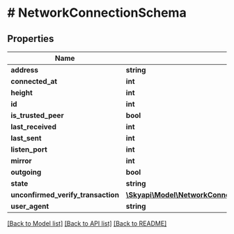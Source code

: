 # # NetworkConnectionSchema

## Properties

Name | Type | Description | Notes
------------ | ------------- | ------------- | -------------
**address** | **string** |  | [optional] 
**connected_at** | **int** |  | [optional] 
**height** | **int** |  | [optional] 
**id** | **int** |  | [optional] 
**is_trusted_peer** | **bool** |  | [optional] 
**last_received** | **int** |  | [optional] 
**last_sent** | **int** |  | [optional] 
**listen_port** | **int** |  | [optional] 
**mirror** | **int** |  | [optional] 
**outgoing** | **bool** |  | [optional] 
**state** | **string** |  | [optional] 
**unconfirmed_verify_transaction** | [**\Skyapi\Model\NetworkConnectionSchemaUnconfirmedVerifyTransaction**](NetworkConnectionSchemaUnconfirmedVerifyTransaction.md) |  | [optional] 
**user_agent** | **string** |  | [optional] 

[[Back to Model list]](../../README.md#documentation-for-models) [[Back to API list]](../../README.md#documentation-for-api-endpoints) [[Back to README]](../../README.md)


